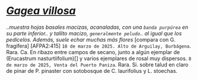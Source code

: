 # *[Gagea villosa](https://www.tela-botanica.org/bdtfx-nn-28677-synthese)*

*..muestra hojas basales macizas, acanaladas, con una `banda purpúrea` en su parte inferior.. y tallito macizo, `generalmente peludo`.. al igual que los pedicelos. Además, suele echar muchas más flores* [compara con G. fragifera] [AFPA2:415] `18 de marzo de 2025. Alto de Arguilay, Burbágena`. Rara. Ca. En ribazo entre campos de secano, junto a algún ejemplar de (Erucastrum nasturtiifolium)[] y varios ejemplares de rosal muy dispersos. `8 de marzo de 2025, Venta del Puerto Paniza`. Rara. Si. sobre talud en claro de pinar de P. pinaster con sotobosque de C. laurifolius y L. stoechas. 
